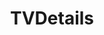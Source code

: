 ---
title: TVDetails
crosslinks:
- rickandmorty
- IAmA
- gatekeeping
- xkcd
- continuityporn
- SCP
- fuckolly
- eastereggs
- southpark
- commentgore
- startrek
- livven
- BoJackHorseman
- howyoudoin
- MovieDetails
---